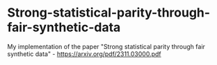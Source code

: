 # Strong-statistical-parity-through-fair-synthetic-data
My implementation of the paper "Strong statistical parity through fair synthetic data" - https://arxiv.org/pdf/2311.03000.pdf
